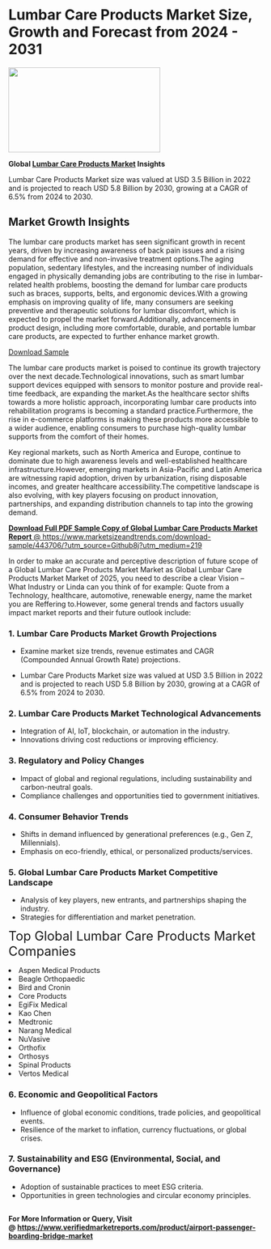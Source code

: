 <H1>Lumbar Care Products Market Size, Growth and Forecast from 2024 - 2031</H1><img class="aligncenter size-medium wp-image-584254" src="https://thirdeyenews.in/wp-content/uploads/2024/09/Global-Market-Research-300x168.jpeg" alt="" width="300" height="168" /><p><strong>Global&nbsp;<a href="https://www.marketsizeandtrends.com/download-sample/443706/?utm_source=Github8j?utm_medium=219">Lumbar Care Products Market</a> Insights</strong></p><p>Lumbar Care Products Market size was valued at USD 3.5 Billion in 2022 and is projected to reach USD 5.8 Billion by 2030, growing at a CAGR of 6.5% from 2024 to 2030.</p><p><h2>Market Growth Insights</h2> <p>The lumbar care products market has seen significant growth in recent years, driven by increasing awareness of back pain issues and a rising demand for effective and non-invasive treatment options.The aging population, sedentary lifestyles, and the increasing number of individuals engaged in physically demanding jobs are contributing to the rise in lumbar-related health problems, boosting the demand for lumbar care products such as braces, supports, belts, and ergonomic devices.With a growing emphasis on improving quality of life, many consumers are seeking preventive and therapeutic solutions for lumbar discomfort, which is expected to propel the market forward.Additionally, advancements in product design, including more comfortable, durable, and portable lumbar care products, are expected to further enhance market growth.</p> <p><a href="#">Download Sample</a></p> <p>The lumbar care products market is poised to continue its growth trajectory over the next decade.Technological innovations, such as smart lumbar support devices equipped with sensors to monitor posture and provide real-time feedback, are expanding the market.As the healthcare sector shifts towards a more holistic approach, incorporating lumbar care products into rehabilitation programs is becoming a standard practice.Furthermore, the rise in e-commerce platforms is making these products more accessible to a wider audience, enabling consumers to purchase high-quality lumbar supports from the comfort of their homes.</p> <p>Key regional markets, such as North America and Europe, continue to dominate due to high awareness levels and well-established healthcare infrastructure.However, emerging markets in Asia-Pacific and Latin America are witnessing rapid adoption, driven by urbanization, rising disposable incomes, and greater healthcare accessibility.The competitive landscape is also evolving, with key players focusing on product innovation, partnerships, and expanding distribution channels to tap into the growing demand.</p> <p><a href="#"></p><p><span class=""><strong>Download Full PDF Sample Copy of Global Lumbar Care Products Market Report</strong> @ <a href="https://www.marketsizeandtrends.com/download-sample/443706/?utm_source=Github8j?utm_medium=219" target="_blank">https://www.marketsizeandtrends.com/download-sample/443706/?utm_source=Github8j?utm_medium=219</a></span></p><p>In order to make an accurate and perceptive description of future scope of a Global&nbsp;Lumbar Care Products Market Market as Global&nbsp;Lumbar Care Products Market Market of 2025, you need to describe a clear Vision &ndash; What Industry or Linda can you think of for example: Quote from a Technology, healthcare, automotive, renewable energy, name the market you are Reffering to.However, some general trends and factors usually impact market reports and their future outlook include:</p><h3>1.&nbsp;<strong>Lumbar Care Products Market Growth Projections</strong></h3><ul><li>Examine market size trends, revenue estimates and CAGR (Compounded Annual Growth Rate) projections.</li><li><p>Lumbar Care Products Market size was valued at USD 3.5 Billion in 2022 and is projected to reach USD 5.8 Billion by 2030, growing at a CAGR of 6.5% from 2024 to 2030.</p></li></ul><h3>2.&nbsp;<strong>Lumbar Care Products Market Technological Advancements</strong></h3><ul><li>Integration of AI, IoT, blockchain, or automation in the industry.</li><li>Innovations driving cost reductions or improving efficiency.</li></ul><h3>3.&nbsp;<strong>Regulatory and Policy Changes</strong></h3><ul><li>Impact of global and regional regulations, including sustainability and carbon-neutral goals.</li><li>Compliance challenges and opportunities tied to government initiatives.</li></ul><h3>4.&nbsp;<strong>Consumer Behavior Trends</strong></h3><ul><li>Shifts in demand influenced by generational preferences (e.g., Gen Z, Millennials).</li><li>Emphasis on eco-friendly, ethical, or personalized products/services.</li></ul><h3>5.&nbsp;<strong>Global Lumbar Care Products Market Competitive Landscape</strong></h3><ul><li>Analysis of key players, new entrants, and partnerships shaping the industry.</li><li>Strategies for differentiation and market penetration.</li></ul><p data-pm-slice="1 1 []"><span style="color: inherit; font-family: inherit; font-size: 25px;">Top Global Lumbar Care Products Market Companies</span></p><div class="" data-test-id=""><p><li>Aspen Medical Products</li><li> Beagle Orthopaedic</li><li> Bird and Cronin</li><li> Core Products</li><li> EgiFix Medical</li><li> Kao Chen</li><li> Medtronic</li><li> Narang Medical</li><li> NuVasive</li><li> Orthofix</li><li> Orthosys</li><li> Spinal Products</li><li> Vertos Medical</li></p></div><h3>6.&nbsp;<strong>Economic and Geopolitical Factors</strong></h3><ul><li>Influence of global economic conditions, trade policies, and geopolitical events.</li><li>Resilience of the market to inflation, currency fluctuations, or global crises.</li></ul><h3>7.&nbsp;<strong>Sustainability and ESG (Environmental, Social, and Governance)</strong></h3><ul><li>Adoption of sustainable practices to meet ESG criteria.</li><li>Opportunities in green technologies and circular economy principles.</li></ul><h2><strong style="font-size: 14px;">For More Information or Query, Visit @&nbsp;</strong><a style="background-color: #ffffff; font-size: 14px;" href="https://www.marketsizeandtrends.com/report/lumbar-care-products-market/" target="_blank">https://www.verifiedmarketreports.com/product/airport-passenger-boarding-bridge-market</a></h2>